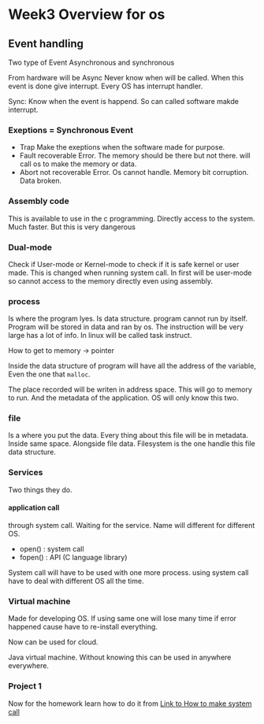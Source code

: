 # Week3 Overview for os

## Event handling

Two type of Event
Asynchronous and synchronous

From hardware will be Async Never know when will be called.
When this event is done give interrupt. Every OS has interrupt handler.

Sync: Know when the event is happend. So can called software makde interrupt.

### Exeptions = Synchronous Event

- Trap
  Make the exeptions when the software made for purpose.
- Fault
  recoverable Error. The memory should be there but not there. will call os to make the memory or data.
- Abort
  not recoverable Error. Os cannot handle. Memory bit corruption. Data broken.

### Assembly code

This is available to use in the c programming. Directly access to the system. Much faster. But this is very dangerous

### Dual-mode

Check if User-mode or Kernel-mode to check if it is safe kernel or user made.
This is changed when running system call. In first will be user-mode so cannot access to the memory directly even using assembly.

### process

Is where the program lyes.
Is data structure. program cannot run by itself. Program will be stored in data and ran by os.
The instruction will be very large has a lot of info. In linux will be called task instruct.

How to get to memory -> pointer

Inside the data structure of program will have all the address of the variable, Even the one that `malloc`.

The place recorded will be writen in address space. This will go to memory to run. And the metadata of the application. OS will only know this two.

### file

Is a where you put the data. Every thing about this file will be in metadata. Inside same space. Alongside file data. Filesystem is the one handle this file data structure.

### Services

Two things they do.

#### application call

through system call. Waiting for the service. Name will different for different OS.

- open() : system call
- fopen() : API (C language library)

System call will have to be used with one more process. using system call have to deal with different OS all the
time.

### Virtual machine

Made for developing OS. If using same one will lose many time if error happened cause have to re-install everything.

Now can be used for cloud.

Java virtual machine. Without knowing this can be used in anywhere everywhere.

### Project 1

Now for the homework learn how to do it from [Link to How to make system call](https://medium.com/@mahi12/adding-system-call-in-xv6-a5468ce1b463)
